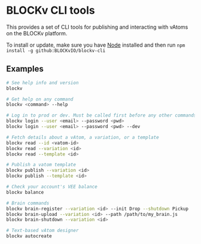 # BLOCKv CLI tools

This provides a set of CLI tools for publishing and interacting with vAtoms on the BLOCKv platform.

To install or update, make sure you have [Node](https://nodejs.org) installed and then run `npm install -g github:BLOCKvIO/blockv-cli`

## Examples

``` bash
# See help info and version
blockv
```

``` bash
# Get help on any command
blockv <command> --help
```

``` bash
# Log in to prod or dev. Must be called first before any other commands to set up a session.
blockv login --user <email> --password <pwd>
blockv login --user <email> --password <pwd> --dev
```

``` bash
# Fetch details about a vAtom, a variation, or a template
blockv read --id <vatom-id>
blockv read --variation <id>
blockv read --template <id>
```

``` bash
# Publish a vatom template
blockv publish --variation <id>
blockv publish --template <id>
```

``` bash
# Check your account's VEE balance
blockv balance
```

``` bash
# Brain commands
blockv brain-register --variation <id> --init Drop --shutdown Pickup
blockv brain-upload --variation <id> --path /path/to/my_brain.js
blockv brain-shutdown --variation <id>
```

``` bash
# Text-based vAtom designer
blockv autocreate
```